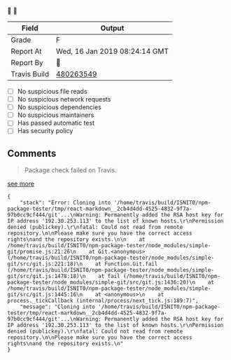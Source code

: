 :robot: :rotating_light:

| Field | Output |
|----|----|
| Grade | F |
| Report At | Wed, 16 Jan 2019 08:24:14 GMT |
| Report By | :robot: |
| Travis Build | [480263549](https://travis-ci.org/ISNIT0/npm-package-tester/builds/480263549) |
    
- [ ] No suspicious file reads
- [ ] No suspicious network requests
- [ ] No suspicious dependencies
- [ ] No suspicious maintainers
- [ ] Has passed automatic test
- [ ] Has security policy

## Comments
> Package check failed on Travis.

[see more](https://travis-ci.org/ISNIT0/npm-package-tester/branches)

```
{
	"stack": "Error: Cloning into '/home/travis/build/ISNIT0/npm-package-tester/tmp/react-markdown__2cb4d4dd-4525-4832-9f7a-97b0cc9cf444/git'...\nWarning: Permanently added the RSA host key for IP address '192.30.253.113' to the list of known hosts.\r\nPermission denied (publickey).\r\nfatal: Could not read from remote repository.\n\nPlease make sure you have the correct access rights\nand the repository exists.\n\n    at /home/travis/build/ISNIT0/npm-package-tester/node_modules/simple-git/promise.js:21:26\n    at Git.<anonymous> (/home/travis/build/ISNIT0/npm-package-tester/node_modules/simple-git/src/git.js:221:18)\n    at Function.Git.fail (/home/travis/build/ISNIT0/npm-package-tester/node_modules/simple-git/src/git.js:1478:18)\n    at fail (/home/travis/build/ISNIT0/npm-package-tester/node_modules/simple-git/src/git.js:1436:20)\n    at /home/travis/build/ISNIT0/npm-package-tester/node_modules/simple-git/src/git.js:1445:16\n    at <anonymous>\n    at process._tickCallback (internal/process/next_tick.js:189:7)",
	"message": "Cloning into '/home/travis/build/ISNIT0/npm-package-tester/tmp/react-markdown__2cb4d4dd-4525-4832-9f7a-97b0cc9cf444/git'...\nWarning: Permanently added the RSA host key for IP address '192.30.253.113' to the list of known hosts.\r\nPermission denied (publickey).\r\nfatal: Could not read from remote repository.\n\nPlease make sure you have the correct access rights\nand the repository exists.\n"
}
```

